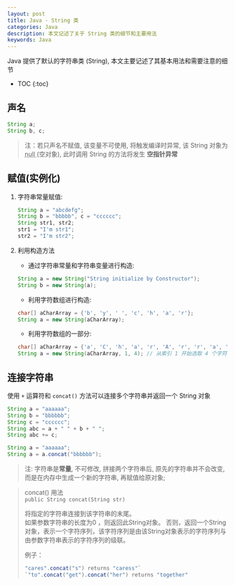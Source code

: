 ```yaml
---
layout: post
title: Java - String 类
categories: Java
description: 本文记述了关于 String 类的细节和主要用法
keywords: Java
---
```


Java 提供了默认的字符串类 (String), 本文主要记述了其基本用法和需要注意的细节

* TOC
{:toc}

## 声名

```java
String a;
String b, c;
```

> 注：若只声名不赋值, 该变量不可使用, 将触发编译时异常, 该 String 对象为 
<abbr title = "Java 封装了指针的概念, 事实上是对象名的指向为空, 对象名即对象的变量名, 是指针"> null </abbr>
 (空对象), 此时调用 String 的方法将发生 **空指针异常**

## 赋值(实例化)

1. 字符串常量赋值:
    ```java
    String a = "abcdefg";
    String b = "bbbbb", c = "cccccc";
    String str1, str2;
    str1 = "I'm str1";
    str2 = "I'm str2";
    ```

2. 利用构造方法

    * 通过字符串常量和字符串变量进行构造:
    ```java
    String a = new String("String initialize by Constructor");
    String b = new String(a);
    ```

    * 利用字符数组进行构造:  
    ```java
    char[] aCharArray = {'b', 'y', ' ', 'c', 'h', 'a', 'r'};
    String a = new String(aCharArray);
    ```

    * 利用字符数组的一部分:
    ```java
    char[] aCharArray = {'a', 'C', 'h', 'a', 'r', 'A', 'r', 'r', 'a', 'y'};
    String a = new String(aCharArray, 1, 4); // 从索引 1 开始选取 4 个字符
    ```

## 连接字符串

使用 `+` 运算符和 `concat()` 方法可以连接多个字符串并返回一个 String 对象

```java
String a = "aaaaaa";
String b = "bbbbbb";
String c = "cccccc";
String abc = a + " " + b + " ";
String abc += c;

String a = "aaaaaa";
String a = a.concat("bbbbbb");
```

> 注: 字符串是**常量**, 不可修改, 拼接两个字符串后, 原先的字符串并不会改变, 而是在内存中生成一个新的字符串, 再赋值给原对象;

> concat() 用法  
> `public String concat(String str)`  
> 
> 将指定的字符串连接到该字符串的末尾。  
如果参数字符串的长度为0 ，则返回此String对象。 否则，返回一个String对象，表示一个字符序列，该字符序列是由该String对象表示的字符序列与由参数字符串表示的字符序列的级联。
> 
> 例子：
>
> ```java
> "cares".concat("s") returns "caress"`
> `"to".concat("get").concat("her") returns "together"
> ```